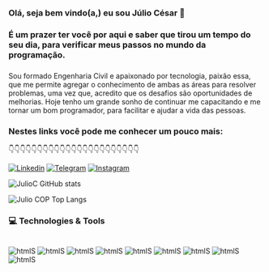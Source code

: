 ### Olá, seja bem vindo(a,) eu sou Júlio César 🤙

### É um prazer ter você por aqui e saber que tirou um tempo do seu dia, para verificar meus passos no mundo da programação. 
###

Sou formado Engenharia Civil e apaixonado por tecnologia, paixão essa, que me permite agregar o conhecimento de ambas as áreas para resolver problemas, uma vez que, acredito que os desafios são oportunidades de melhorias.
Hoje tenho um grande sonho de continuar me capacitando e me tornar um bom programador, para facilitar e ajudar a vida das pessoas.

### Nestes links você pode me conhecer um pouco mais:

👇👇👇👇👇👇👇👇👇👇👇👇👇👇👇👇👇👇👇👇👇👇👇

[![Linkedin](https://img.shields.io/badge/LinkedIn-0077B5?style=for-the-badge&logo=linkedin&logoColor=white)](https://www.linkedin.com/in/j%C3%BAlio-c%C3%A9sar-1j997/)
[![Telegram](https://img.shields.io/badge/Telegram-2CA5E0?style=for-the-badge&logo=telegram&logoColor=white)](https://web.telegram.org/k/)
[![Instagram](https://img.shields.io/badge/Instagram-E4405F?style=for-the-badge&logo=instagram&logoColor=white)](https://www.instagram.com/julio.c7/)

![JulioC GitHub stats](https://github-readme-stats.vercel.app/api?username=JulioCOP&show_icons=true&theme=tokyonight)

![Julio COP Top Langs](https://github-readme-stats.vercel.app/api/top-langs/?username=JulioCOP&html&theme=tokyonight)
 


###  💻 Technologies & Tools

<div style= "display: inline_block"><br/>
        <img align="center" alt="htmlS" src="https://img.shields.io/badge/Python-3776AB?style=for-the-badge&logo=python&logoColor=white" />
        <img align="center" alt="htmlS" src="	https://img.shields.io/badge/C%23-239120?style=for-the-badge&logo=c-sharp&logoColor=white" />
        <img align="center" alt="htmlS" src="https://img.shields.io/badge/C%2B%2B-00599C?style=for-the-badge&logo=c%2B%2B&logoColor=white" />   
        <img align="center" alt="htmlS" src="https://img.shields.io/badge/-javascript-%23F7DF1E?style=flat-square&logo=javascript&logoColor=black" />
        <img align="center" alt="htmlS" src="https://img.shields.io/badge/-GitHub-181717?style=flat-square&logo=github" />
        <img align="center" alt="htmlS" src="https://img.shields.io/badge/Visual_Studio-5C2D91?style=for-the-badge&logo=visual%20studio&logoColor=white" />
        <img align="center" alt="htmlS" src="https://img.shields.io/badge/Visual_Studio_Code-0078D4?style=for-the-badge&logo=visual%20studio%20code&logoColor=white" />
        <img align="center" alt="htmlS" src="https://img.shields.io/badge/Microsoft_Office-D83B01?style=for-the-badge&logo=microsoft-office&logoColor=white" />
        <img align="center" alt="htmlS" src="https://img.shields.io/badge/Trello-0052CC?style=for-the-badge&logo=trello&logoColor=white" />
  
</div>




